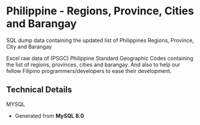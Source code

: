 # Philippine - Regions, Province, Cities and Barangay

SQL dump data containing the updated list of Philippines Regions, Province, City and Barangay

Excel raw data of (PSGC) Philippine Standard Geographic Codes containing the list of regions, provinces, cities and barangay. And also to help our fellow Filipino programmers/developers to ease their development.

Technical Details
-----------------

MYSQL
* Generated from **MySQL 8.0**


